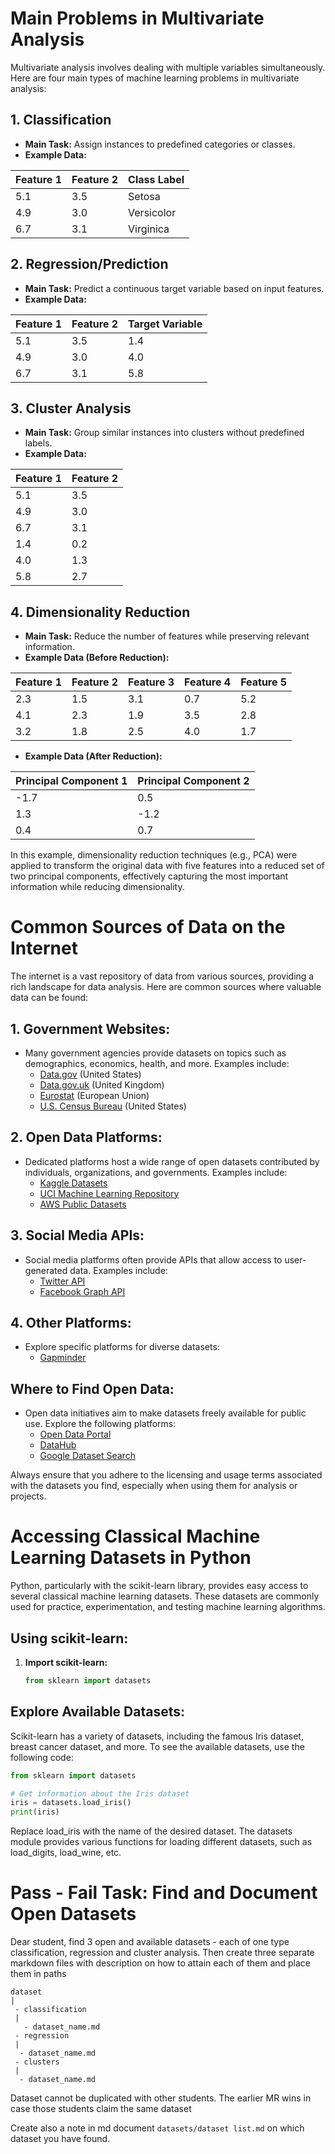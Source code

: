 # Main Problems in Multivariate Analysis

Multivariate analysis involves dealing with multiple variables simultaneously. Here are four main types of machine learning problems in multivariate analysis:

## 1. Classification

- **Main Task:** Assign instances to predefined categories or classes.
- **Example Data:**

| Feature 1 | Feature 2 | Class Label |
|-----------|-----------|-------------|
| 5.1       | 3.5       | Setosa      |
| 4.9       | 3.0       | Versicolor  |
| 6.7       | 3.1       | Virginica   |

## 2. Regression/Prediction

- **Main Task:** Predict a continuous target variable based on input features.
- **Example Data:**

| Feature 1 | Feature 2 | Target Variable |
|-----------|-----------|-----------------|
| 5.1       | 3.5       | 1.4             |
| 4.9       | 3.0       | 4.0             |
| 6.7       | 3.1       | 5.8             |

## 3. Cluster Analysis

- **Main Task:** Group similar instances into clusters without predefined labels.
- **Example Data:**

| Feature 1 | Feature 2 |
|-----------|-----------|
| 5.1       | 3.5       |
| 4.9       | 3.0       |
| 6.7       | 3.1       |
| 1.4       | 0.2       |
| 4.0       | 1.3       |
| 5.8       | 2.7       |

## 4. Dimensionality Reduction

- **Main Task:** Reduce the number of features while preserving relevant information.
- **Example Data (Before Reduction):**

| Feature 1 | Feature 2 | Feature 3 | Feature 4 | Feature 5 |
|-----------|-----------|-----------|-----------|-----------|
| 2.3       | 1.5       | 3.1       | 0.7       | 5.2       |
| 4.1       | 2.3       | 1.9       | 3.5       | 2.8       |
| 3.2       | 1.8       | 2.5       | 4.0       | 1.7       |

- **Example Data (After Reduction):**

| Principal Component 1 | Principal Component 2 |
|-----------------------|-----------------------|
| -1.7                  | 0.5                   |
| 1.3                   | -1.2                  |
| 0.4                   | 0.7                   |

In this example, dimensionality reduction techniques (e.g., PCA) were applied to transform the original data with five features into a reduced set of two principal components, effectively capturing the most important information while reducing dimensionality.

# Common Sources of Data on the Internet

The internet is a vast repository of data from various sources, providing a rich landscape for data analysis. Here are common sources where valuable data can be found:

## 1. **Government Websites:**

- Many government agencies provide datasets on topics such as demographics, economics, health, and more. Examples include:
  - [Data.gov](https://www.data.gov/) (United States)
  - [Data.gov.uk](https://data.gov.uk/) (United Kingdom)
  - [Eurostat](https://ec.europa.eu/eurostat/data/database) (European Union)
  - [U.S. Census Bureau](https://www.census.gov/data.html) (United States)

## 2. **Open Data Platforms:**

- Dedicated platforms host a wide range of open datasets contributed by individuals, organizations, and governments. Examples include:
  - [Kaggle Datasets](https://www.kaggle.com/datasets)
  - [UCI Machine Learning Repository](https://archive.ics.uci.edu/ml/index.php)
  - [AWS Public Datasets](https://registry.opendata.aws/)

## 3. **Social Media APIs:**

- Social media platforms often provide APIs that allow access to user-generated data. Examples include:
  - [Twitter API](https://developer.twitter.com/en/docs/twitter-api)
  - [Facebook Graph API](https://developers.facebook.com/docs/graph-api)

## 4. **Other Platforms:**

- Explore specific platforms for diverse datasets:
  - [Gapminder](https://www.gapminder.org/)

## Where to Find Open Data:

- Open data initiatives aim to make datasets freely available for public use. Explore the following platforms:
  - [Open Data Portal](https://opendataportal.org/)
  - [DataHub](https://datahub.io/)
  - [Google Dataset Search](https://datasetsearch.research.google.com/)

Always ensure that you adhere to the licensing and usage terms associated with the datasets you find, especially when using them for analysis or projects.

# Accessing Classical Machine Learning Datasets in Python

Python, particularly with the scikit-learn library, provides easy access to several classical machine learning datasets. These datasets are commonly used for practice, experimentation, and testing machine learning algorithms.

## Using scikit-learn:

1. **Import scikit-learn:**
   ```python
   from sklearn import datasets
   ```

## Explore Available Datasets:

Scikit-learn has a variety of datasets, including the famous Iris dataset, breast cancer dataset, and more. To see the available datasets, use the following code:

```python
from sklearn import datasets

# Get information about the Iris dataset
iris = datasets.load_iris()
print(iris)
```
Replace load_iris with the name of the desired dataset. The datasets module provides various functions for loading different datasets, such as load_digits, load_wine, etc.

# Pass - Fail Task: Find and Document Open Datasets

Dear student, find 3 open and available datasets - each of one type classification, regression and cluster analysis. Then create three separate markdown files with description on how to attain each of them and place them in paths 
```
dataset
|
 - classification 
 |
   - dataset_name.md
 - regression
 |
  - dataset_name.md
 - clusters 
 |
  - dataset_name.md
```

Dataset cannot be duplicated with other students. The earlier MR wins in case those students claim the same dataset

Create also a note in md document `datasets/dataset list.md` on which dataset you have found.

